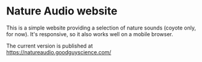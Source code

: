 # Nature Audio website

This is a simple website providing a selection of nature sounds (coyote only, for now).  It's responsive, so it also works well on a mobile browser.

The current version is published at https://natureaudio.goodguyscience.com/
